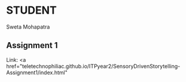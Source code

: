 # STUDENT

Sweta Mohapatra

## Assignment 1

Link: <a href="teletechnophiliac.github.io/ITPyear2/SensoryDrivenStorytelling-Assignment1/index.html"
